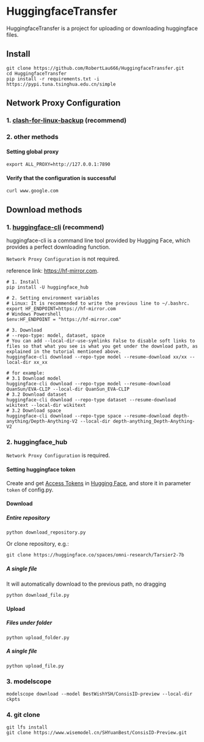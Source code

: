 # HuggingfaceTransfer

HuggingfaceTransfer is a project for uploading or downloading huggingface files.

## Install

```
git clone https://github.com/RobertLau666/HuggingfaceTransfer.git
cd HuggingfaceTransfer
pip install -r requirements.txt -i https://pypi.tuna.tsinghua.edu.cn/simple
```

## Network Proxy Configuration

### 1. [clash-for-linux-backup](https://github.com/Elegycloud/clash-for-linux-backup) (recommend)

### 2. other methods
#### Setting global proxy
```
export ALL_PROXY=http://127.0.0.1:7890
```
#### Verify that the configuration is successful
```
curl www.google.com
```

## Download methods

### 1. [huggingface-cli](https://hf-mirror.com/docs/huggingface_hub/guides/download#download-from-the-cli) (recommend)

huggingface-cli is a command line tool provided by Hugging Face, which provides a perfect downloading function.

```Network Proxy Configuration``` is not required.

reference link: https://hf-mirror.com.

```shell
# 1. Install
pip install -U huggingface_hub

# 2. Setting environment variables
# Linux: It is recommended to write the previous line to ~/.bashrc.
export HF_ENDPOINT=https://hf-mirror.com
# Windows Powershell
$env:HF_ENDPOINT = "https://hf-mirror.com"

# 3. Download
# --repo-type: model, dataset, space
# You can add --local-dir-use-symlinks False to disable soft links to files so that what you see is what you get under the download path, as explained in the tutorial mentioned above.
huggingface-cli download --repo-type model --resume-download xx/xx --local-dir xx_xx

# for example: 
# 3.1 Download model
huggingface-cli download --repo-type model --resume-download QuanSun/EVA-CLIP --local-dir QuanSun_EVA-CLIP
# 3.2 Download dataset
huggingface-cli download --repo-type dataset --resume-download wikitext --local-dir wikitext
# 3.2 Download space
huggingface-cli download --repo-type space --resume-download depth-anything/Depth-Anything-V2 --local-dir depth-anything_Depth-Anything-V2
```

### 2. huggingface_hub
```Network Proxy Configuration``` is required.
####  Setting huggingface token

Create and get [Access Tokens](https://huggingface.co/settings/tokens) in [Hugging Face](https://huggingface.co/), and store it in parameter ``token`` of config.py.

#### Download

##### Entire repository

```
python download_repository.py
```

Or clone repository, e.g.:

```
git clone https://huggingface.co/spaces/omni-research/Tarsier2-7b
```

##### A single file

It will automatically download to the previous path, no dragging

```
python download_file.py
```

#### Upload

##### Files under folder

```
python upload_folder.py
```

##### A single file

```
python upload_file.py
```

### 3. modelscope

```
modelscope download --model BestWishYSH/ConsisID-preview --local-dir ckpts
```

### 4. git clone

```
git lfs install
git clone https://www.wisemodel.cn/SHYuanBest/ConsisID-Preview.git
```
